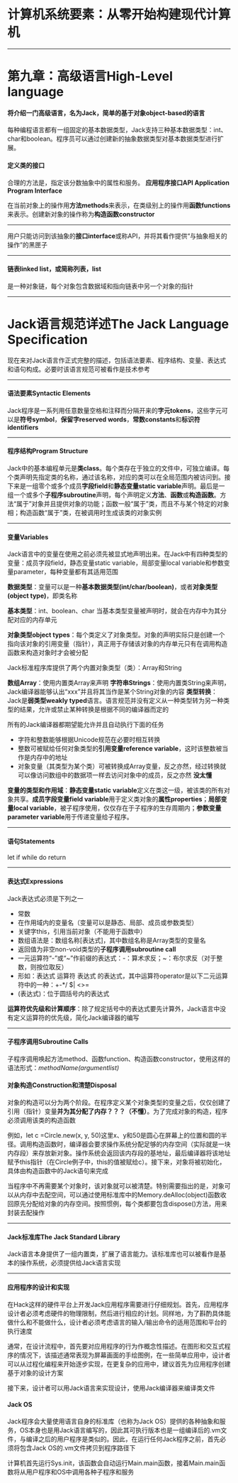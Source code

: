 # 计算机系统要素：从零开始构建现代计算机

---

# 第九章：高级语言High-Level language

#### 将介绍一门高级语言，名为Jack，简单的基于对象object-based的语言

每种编程语言都有一组固定的基本数据类型，Jack支持三种基本数据类型：int、char和boolean。程序员可以通过创建新的抽象数据类型对基本数据类型进行扩展。

#### 定义类的接口

合理的方法是，指定该分数抽象中的属性和服务。
**应用程序接口API Application Program Interface**

在当前对象上的操作用**方法methods**来表示，在类级别上的操作用**函数functions**来表示。创建新对象的操作称为**构造函数constructor**

---

用户只能访问到该抽象的**接口interface**或称API，并将其看作提供“与抽象相关的操作”的黑匣子

---

#### 链表linked list，或简称列表，list

是一种对象链，每个对象包含数据域和指向链表中另一个对象的指针

---

# Jack语言规范详述The Jack Language Specification

现在来对Jack语言作正式完整的描述，包括语法要素、程序结构、变量、表达式和语句构成。必要时该语言规范可被看作是技术参考

---

#### 语法要素Syntactic Elements

Jack程序是一系列用任意数量空格和注释而分隔开来的**字元tokens**，这些字元可以是**符号symbol**，**保留字reserved words**，**常数constants**和**标识符identifiers**

---

#### 程序结构Program Structure

Jack中的基本编程单元是**类class**。每个类存在于独立的文件中，可独立编译。每个类声明先指定类的名称，通过该名称，对应的类可以在全局范围内被访问到。接下来是一组零个或多个成员**字段field**和**静态变量static variable**声明。最后是一组一个或多个**子程序subroutine**声明，每个声明定义**方法**、**函数**或**构造函数**。方法“属于”对象并且提供对象的功能；函数一般“属于”类，而且不与某个特定的对象相；构造函数“属于”类，在被调用时生成该类的对象实例

---

#### 变量Variables

Jack语言中的变量在使用之前必须先被显式地声明出来。在Jack中有四种类型的变量：成员字段field，静态变量static variable，局部变量local variable和参数变量parameter，每种变量都有其适用范围

**数据类型**：变量可以是一种**基本数据类型(int/char/boolean)**，或者**对象类型(object type)**，即类名称

**基本类型**：int、boolean、char
当基本类型变量被声明时，就会在内存中为其分配对应的内存单元

**对象类型object types**：每个类定义了对象类型。对象的声明实际只是创建一个指向该对象的引用变量（指针），真正用于存储该对象的内存单元只有在调用构造函数来构造对象时才会被分配

Jack标准程序库提供了两个内置对象类型（类）：Array和String

**数组Array**：使用内置类Array来声明
**字符串Strings**：使用内置类String来声明，Jack编译器能够认出“xxx”并且将其当作是某个String对象的内容
**类型转换**：Jack是**弱类型weakly typed**语言。语言规范并没有定义从一种类型转为另一种类型的结果，允许或禁止某种转换是根据不同的编译器而定的

所有的Jack编译器都期望能允许并且自动执行下面的任务

+ 字符和整数能够根据Unicode规范在必要时相互转换
+ 整数可被赋给任何对象类型的**引用变量reference variable**，这时该整数被当作是内存中的地址
+ 对象变量（其类型为某个类）可被转换成Array变量，反之亦然，经过转换就可以像访问数组中的数据项一样去访问对象中的成员，反之亦然
  **没太懂**

**变量的类型和作用域**：**静态变量static variable**定义在类这一级，被该类的所有对象共享。**成员字段变量field variable**用于定义类对象的**属性properties**；**局部变量local variable**，被子程序使用，仅仅存在于子程序的生存周期内；**参数变量parameter variable**用于传递变量给子程序。

---

#### 语句Statements

let if while do return

---

#### 表达式Expressions

Jack表达式必须是下列之一

+ 常数
+ 在作用域内的变量名（变量可以是静态、局部、成员或参数类型）
+ 关键字this，引用当前对象（不能用于函数中）
+ 数组语法是：数组名称[表达式]，其中数组名称是Array类型的变量名
+ 返回值为非空non-void类型的**子程序调用subroutine call**
+ 一元运算符“-”或“~”作前缀的表达式：-：算术求反；~：布尔求反（对于整数，则按位取反）
+ 形如：表达式 运算符 表达式 的表达式，其中运算符operator是以下二元运算符中的一种：+-*/ $| <>=
+ (表达式)：位于圆括号内的表达式

**运算符优先级和计算顺序**：除了规定括号中的表达式要先计算外，Jack语言中没有定义运算符的优先级，简化Jack编译器的编写

---

#### 子程序调用Subroutine Calls

子程序调用唤起方法method、函数function、构造函数constructor，使用这样的语法形式：*methodName(argumentlist)*

#### 对象构造Construction和清楚Disposal

对象的构造可以分为两个阶段。在程序定义某个对象类型的变量之后，仅仅创建了引用（指针）变量**并为其分配了内存？？？（不懂）**。为了完成对象的构造，程序必须调用该类的构造函数

例如，let c =Circle.new(x, y, 50)这里x、y和50是圆心在屏幕上的位置和圆的半径。调用构造函数时，编译器会要求操作系统分配足够的内存空间（实际就是一块内存段）来存放新对象。操作系统会返回该内存段的基地址，最后编译器将该地址赋予this指针（在Circle例子中，this的值被赋给c）。接下来，对象将被初始化，具体由构造函数中的Jack语句来完成

当程序中不再需要某个对象时，该对象就可以被清楚。特别需要指出的是，对象可以从内存中去配空间，可以通过使用标准库中的Memory.deAlloc(object)函数收回原先分配给对象的内存空间。按照惯例，每个类都要包含dispose()方法，用来封装去配操作

---

#### Jack标准库The Jack Standard Library

Jack语言本身提供了一组内置类，扩展了语言能力。该标准库也可以被看作是基本的操作系统，必须提供给Jack语言实现

---

#### 应用程序的设计和实现

在Hack这样的硬件平台上开发Jack应用程序需要进行仔细规划。首先，应用程序设计者必须考虑硬件的物理限制，然后进行相应的计划。同样地，为了斟酌具体能做什么和不能做什么，设计者必须考虑语言的输入/输出命令的适用范围和平台的执行速度

通常，在设计流程中，首先要对应用程序的行为作概念性描述。在图形和交互式程序的情况下，该描述通常表现为屏幕画面的手绘图例，在一些简单应用中，设计者可以从过程化编程来开始逐步实现，在更复杂的应用中，建议首先为应用程序创建基于对象的设计方案

接下来，设计者可以用Jack语言来实现设计，使用Jack编译器来编译类文件

#### Jack OS

Jack程序会大量使用语言自身的标准库（也称为Jack OS）提供的各种抽象和服务，OS本身也是用Jack语言编写的，因此其可执行版本也是一组编译后的.vm文件，与编译之后的用户程序是类似的。因此，在运行任何Jack程序之前，首先必须将包含Jack OS的.vm文件拷贝到程序路径下

计算机首先运行Sys.init，该函数会自动运行Main.main函数，接着Main.main函数将从用户程序和OS中调用各种子程序和服务